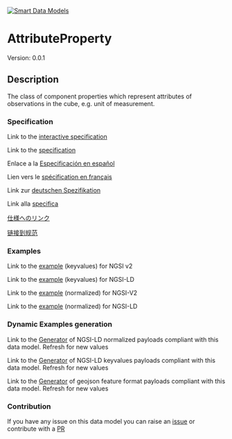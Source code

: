 [![Smart Data Models](https://smartdatamodels.org/wp-content/uploads/2022/01/SmartDataModels_logo.png "Logo")](https://smartdatamodels.org)
# AttributeProperty
Version: 0.0.1

## Description 

The class of component properties which represent attributes of observations in the cube, e.g. unit of measurement.
### Specification

Link to the [interactive specification](https://swagger.lab.fiware.org/?url=https://smart-data-models.github.io/dataModel.STAT-DCAT-AP/AttributeProperty/swagger.yaml)

Link to the [specification](https://github.com/smart-data-models/dataModel.STAT-DCAT-AP/blob/master/AttributeProperty/doc/spec.md)

Enlace a la [Especificación en español](https://github.com/smart-data-models/dataModel.STAT-DCAT-AP/blob/master/AttributeProperty/doc/spec_ES.md)

Lien vers le [spécification en français](https://github.com/smart-data-models/dataModel.STAT-DCAT-AP/blob/master/AttributeProperty/doc/spec_FR.md)

Link zur [deutschen Spezifikation](https://github.com/smart-data-models/dataModel.STAT-DCAT-AP/blob/master/AttributeProperty/doc/spec_DE.md)

Link alla [specifica](https://github.com/smart-data-models/dataModel.STAT-DCAT-AP/blob/master/AttributeProperty/doc/spec_IT.md)

[仕様へのリンク](https://github.com/smart-data-models/dataModel.STAT-DCAT-AP/blob/master/AttributeProperty/doc/spec_JA.md)

[链接到规范](https://github.com/smart-data-models/dataModel.STAT-DCAT-AP/blob/master/AttributeProperty/doc/spec_ZH.md)
### Examples

Link to the [example](https://smart-data-models.github.io/dataModel.STAT-DCAT-AP/AttributeProperty/examples/example.json) (keyvalues) for NGSI v2

Link to the [example](https://smart-data-models.github.io/dataModel.STAT-DCAT-AP/AttributeProperty/examples/example.jsonld) (keyvalues) for NGSI-LD

Link to the [example](https://smart-data-models.github.io/dataModel.STAT-DCAT-AP/AttributeProperty/examples/example-normalized.json) (normalized) for NGSI-V2

Link to the [example](https://smart-data-models.github.io/dataModel.STAT-DCAT-AP/AttributeProperty/examples/example-normalized.jsonld) (normalized) for NGSI-LD
### Dynamic Examples generation

Link to the [Generator](https://smartdatamodels.org/extra/ngsi-ld_generator.php?schemaUrl=https://raw.githubusercontent.com/smart-data-models/dataModel.STAT-DCAT-AP/master/AttributeProperty/schema.json&email=info@smartdatamodels.org) of NGSI-LD normalized payloads compliant with this data model. Refresh for new values

Link to the [Generator](https://smartdatamodels.org/extra/ngsi-ld_generator_keyvalues.php?schemaUrl=https://raw.githubusercontent.com/smart-data-models/dataModel.STAT-DCAT-AP/master/AttributeProperty/schema.json&email=info@smartdatamodels.org) of NGSI-LD keyvalues payloads compliant with this data model. Refresh for new values

Link to the [Generator](https://smartdatamodels.org/extra/geojson_features_generator.php?schemaUrl=https://raw.githubusercontent.com/smart-data-models/dataModel.STAT-DCAT-AP/master/AttributeProperty/schema.json&email=info@smartdatamodels.org) of geojson feature format payloads compliant with this data model. Refresh for new values
### Contribution

 If you have any issue on this data model you can raise an [issue](https://github.com/smart-data-models/dataModel.STAT-DCAT-AP/issues)  or contribute with a [PR](https://github.com/smart-data-models/dataModel.STAT-DCAT-AP/pulls)